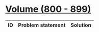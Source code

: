 # [Volume (800 - 899)](http://acm.sgu.ru/olimp/problemset.php?contest=0&volume=8)

| ID | Problem statement | Solution |
|----|-------------------|----------|

